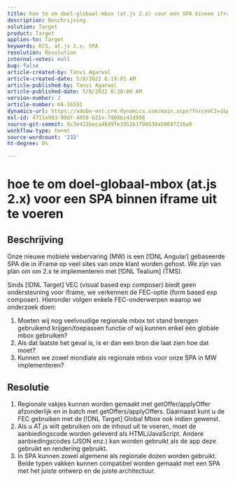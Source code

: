```yaml
---
title: hoe te om doel-globaal-mbox (at.js 2.x) voor een SPA binnen iframe uit te voeren
description: Beschrijving
solution: Target
product: Target
applies-to: Target
keywords: KCS, at.js 2.x, SPA
resolution: Resolution
internal-notes: null
bug: false
article-created-by: Tanvi Agarwal
article-created-date: 5/8/2022 6:19:01 AM
article-published-by: Tanvi Agarwal
article-published-date: 5/8/2022 6:30:00 AM
version-number: 2
article-number: KA-16591
dynamics-url: https://adobe-ent.crm.dynamics.com/main.aspx?forceUCI=1&pagetype=entityrecord&etn=knowledgearticle&id=423f1dbc-96ce-ec11-a7b5-00224809c101
exl-id: 4711e903-99df-4056-b21e-7d08bc42d808
source-git-commit: 0c3e421beca46d9fe1952b1f98538a50697216a0
workflow-type: tm+mt
source-wordcount: '232'
ht-degree: 0%

---
```


# hoe te om doel-globaal-mbox (at.js 2.x) voor een SPA binnen iframe uit te voeren

## Beschrijving


Onze nieuwe mobiele webervaring (MW) is een [!DNL Angular] gebaseerde SPA die in iFrame op veel sites van onze klant worden gehost. We zijn van plan om om 2.x te implementeren met [!DNL Tealium] (TMS).

Sinds [!DNL Target] VEC (visual based exp composer) biedt geen ondersteuning voor iframe, we verkennen de FEC-optie (form based exp composer). Hieronder volgen enkele FEC-onderwerpen waarop we onderzoek doen:



1. Moeten wij nog veelvoudige regionale mbox tot stand brengen gebruikend krijgen/toepassen functie of wij kunnen enkel één globale mbox gebruiken?
2. Als dat laatste het geval is, is er dan een bron die laat zien hoe dat moet?
3. Kunnen we zowel mondiale als regionale mbox voor onze SPA in MW implementeren?



## Resolutie


1. Regionale vakjes kunnen worden gemaakt met getOffer/applyOffer afzonderlijk en in batch met getOffers/applyOffers. Daarnaast kunt u de FEC gebruiken met de [!DNL Target] Global Mbox ook indien gewenst.
2. Als u AT.js wilt gebruiken om de inhoud uit te voeren, moet de aanbiedingscode worden geleverd als HTML/JavaScript. Andere aanbiedingscodes (JSON enz.) kan worden gebruikt als de app deze gebruikt en rendering gebruikt.
3. In SPA kunnen zowel algemene als regionale dozen worden gebruikt. Beide typen vakken kunnen compatibel worden gemaakt met een SPA met het juiste ontwerp en de juiste architectuur.
